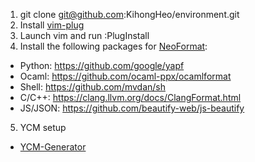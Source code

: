 1. git clone git@github.com:KihongHeo/environment.git
2. Install [vim-plug](https://github.com/junegunn/vim-plug)
3. Launch vim and run :PlugInstall
4. Install the following packages for [NeoFormat](https://github.com/sbdchd/neoformat):
- Python: https://github.com/google/yapf
- Ocaml: https://github.com/ocaml-ppx/ocamlformat
- Shell: https://github.com/mvdan/sh
- C/C++: https://clang.llvm.org/docs/ClangFormat.html
- JS/JSON: https://github.com/beautify-web/js-beautify
5. YCM setup
- [YCM-Generator](https://github.com/rdnetto/YCM-Generator)

